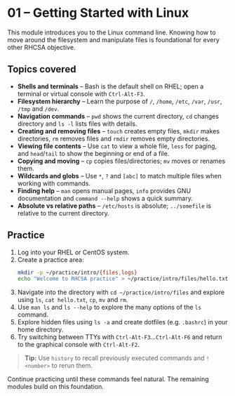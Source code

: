 # 01 – Getting Started with Linux

This module introduces you to the Linux command line.  Knowing how to move around the filesystem and manipulate files is foundational for every other RHCSA objective.

## Topics covered

- **Shells and terminals** – Bash is the default shell on RHEL; open a terminal or virtual console with `Ctrl‑Alt‑F3`.
- **Filesystem hierarchy** – Learn the purpose of `/`, `/home`, `/etc`, `/var`, `/usr`, `/tmp` and `/dev`.
- **Navigation commands** – `pwd` shows the current directory, `cd` changes directory and `ls -l` lists files with details.
- **Creating and removing files** – `touch` creates empty files, `mkdir` makes directories, `rm` removes files and `rmdir` removes empty directories.
- **Viewing file contents** – Use `cat` to view a whole file, `less` for paging, and `head`/`tail` to show the beginning or end of a file.
- **Copying and moving** – `cp` copies files/directories; `mv` moves or renames them.
- **Wildcards and globs** – Use `*`, `?` and `[abc]` to match multiple files when working with commands.
- **Finding help** – `man` opens manual pages, `info` provides GNU documentation and `command --help` shows a quick summary.
- **Absolute vs relative paths** – `/etc/hosts` is absolute; `../somefile` is relative to the current directory.

## Practice

1. Log into your RHEL or CentOS system.
2. Create a practice area:
   ```bash
   mkdir -p ~/practice/intro/{files,logs}
   echo "Welcome to RHCSA practice" > ~/practice/intro/files/hello.txt
   ```
3. Navigate into the directory with `cd ~/practice/intro/files` and explore using `ls`, `cat hello.txt`, `cp`, `mv` and `rm`.
4. Use `man ls` and `ls --help` to explore the many options of the `ls` command.
5. Explore hidden files using `ls -a` and create dotfiles (e.g. `.bashrc`) in your home directory.
6. Try switching between TTYs with `Ctrl‑Alt‑F3`…`Ctrl‑Alt‑F6` and return to the graphical console with `Ctrl‑Alt‑F2`.

> **Tip:** Use `history` to recall previously executed commands and `!<number>` to rerun them.

Continue practicing until these commands feel natural.  The remaining modules build on this foundation.
